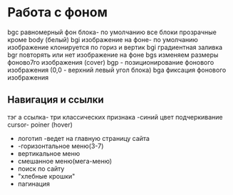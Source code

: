 # Работа с фоном
bgc равномерный фон блока- по умолчанию все блоки прозрачные кроме body (белый)
bgi изображение на фоне- по умолчанию изображение клонируется по гориз и вертик
bgi градиентная заливка
bgr повторять или нет изображение на фоне
bgs изменяем размеры фоново7го изображения (cover)
 bgp - позиционирование фонового изображения (0,0 - верхний левый угол блока)
 bga фиксация фонового изображения
 ## Навигация и ссылки
 тэг а  ссылка- три классических признака
 -синий цвет
 подчеркивание
 cursor- poiner (hover)
 - логотип -ведет на главную страницу сайта
 - -горизонтальное меню(3-7)
 - вертикальное меню
 - смешанное меню(мега-меню)
 - поиск по сайту
 - "хлебные крошки"
 - пагинация
 
